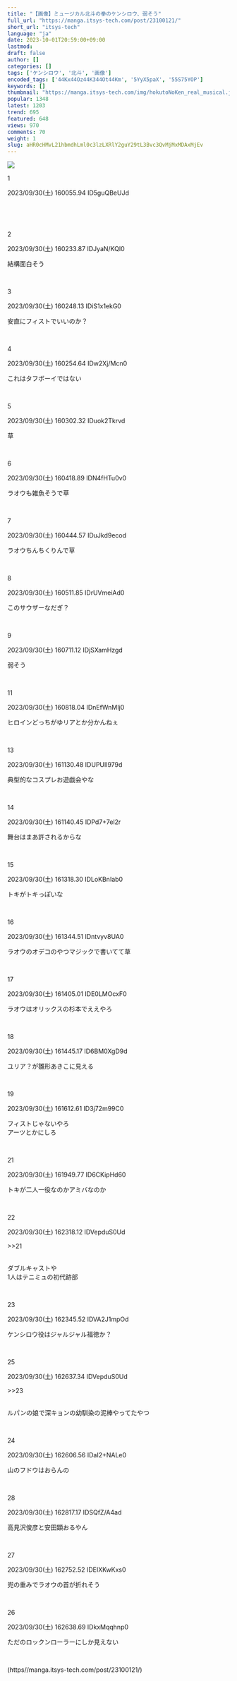 ```yaml
---
title: "【画像】ミュージカル北斗の拳のケンシロウ、弱そう"
full_url: "https://manga.itsys-tech.com/post/23100121/"
short_url: "itsys-tech"
language: "ja"
date: 2023-10-01T20:59:00+09:00
lastmod: 
draft: false
author: []
categories: []
tags: ['ケンシロウ', '北斗', '画像']
encoded_tags: ['44Kx44Oz44K344Ot44Km', '5YyX5paX', '55S75YOP']
keywords: []
thumbnail: "https://manga.itsys-tech.com/img/hokutoNoKen_real_musical.jpg"
popular: 1348
latest: 1203
trend: 695
featured: 648
views: 970
comments: 70
weight: 1
slug: aHR0cHMvL21hbmdhLml0c3lzLXRlY2guY29tL3Bvc3QvMjMxMDAxMjEv
---
```


![](https://manga.itsys-tech.com/img/hokutoNoKen_real_musical.jpg)

<div><p class='t_h'>1 <p>2023/09/30(土) 160055.94 ID5guQBeUJd</p></p><blockquote class='imgur-embed-pub'></blockquote><br><blockquote class='imgur-embed-pub'></blockquote><br><p class='t_h'>2 <p>2023/09/30(土) 160233.87 IDJyaN/KQl0</p></p><p class='t_b'>結構面白そう</p><br><p class='t_h'>3 <p>2023/09/30(土) 160248.13 IDiS1x1ekG0</p></p><p class='t_b'>安直にフィストでいいのか？</p><br><p class='t_h'>4 <p>2023/09/30(土) 160254.64 IDw2Xj/Mcn0</p></p><p class='t_b'>これはタフボーイではない</p><br><p class='t_h'>5 <p>2023/09/30(土) 160302.32 IDuok2Tkrvd</p></p><p class='t_b'>草</p><br><p class='t_h'>6 <p>2023/09/30(土) 160418.89 IDN4fHTu0v0</p></p><p class='t_b'>ラオウも雑魚そうで草</p><br><p class='t_h'>7 <p>2023/09/30(土) 160444.57 IDuJkd9ecod</p></p><p class='t_b'>ラオウちんちくりんで草</p><br><p class='t_h'>8 <p>2023/09/30(土) 160511.85 IDrUVmeiAd0</p></p><p class='t_b'>このサウザーなだぎ？</p><br><p class='t_h'>9 <p>2023/09/30(土) 160711.12 IDjSXamHzgd</p></p><p class='t_b'>弱そう</p><br><p class='t_h'>11 <p>2023/09/30(土) 160818.04 IDnEfWnMIj0</p></p><p class='t_b'>ヒロインどっちがゆリアとか分かんねぇ</p><br><p class='t_h'>13 <p>2023/09/30(土) 161130.48 IDUPUlI979d</p></p><p class='t_b'>典型的なコスプレお遊戯会やな</p><br><p class='t_h'>14 <p>2023/09/30(土) 161140.45 IDPd7+7el2r</p></p><p class='t_b'>舞台はまあ許されるからな</p><br><p class='t_h'>15 <p>2023/09/30(土) 161318.30 IDLoKBnIab0</p></p><p class='t_b'>トキがトキっぽいな</p><br><p class='t_h'>16 <p>2023/09/30(土) 161344.51 IDntvyv8UA0</p></p><p class='t_b'>ラオウのオデコのやつマジックで書いてて草</p><br><p class='t_h'>17 <p>2023/09/30(土) 161405.01 IDE0LMOcxF0</p></p><p class='t_b'>ラオウはオリックスの杉本でええやろ</p><br><p class='t_h'>18 <p>2023/09/30(土) 161445.17 ID6BM0XgD9d</p></p><p class='t_b'>ユリア？が雛形あきこに見える</p><br><p class='t_h'>19 <p>2023/09/30(土) 161612.61 ID3j72m99C0</p></p><p class='t_b'>フィストじゃないやろ<br>アーツとかにしろ</p><br><p class='t_h'>21 <p>2023/09/30(土) 161949.77 ID6CKipHd60</p></p><p class='t_b'>トキが二人一役なのかアミバなのか</p><br><p class='t_h t_i'>22 <p>2023/09/30(土) 162318.12 IDVepduS0Ud</p></p><p class='t_b t_i'><p class='anchor'>>>21</p><br>ダブルキャストや<br>1人はテニミュの初代跡部</p><br><p class='t_h'>23 <p>2023/09/30(土) 162345.52 IDVA2J1mpOd</p></p><p class='t_b'>ケンシロウ役はジャルジャル福徳か？</p><br><p class='t_h t_i'>25 <p>2023/09/30(土) 162637.34 IDVepduS0Ud</p></p><p class='t_b t_i'><p class='anchor'>>>23</p><br>ルパンの娘で深キョンの幼馴染の泥棒やってたやつ</p><br><p class='t_h'>24 <p>2023/09/30(土) 162606.56 IDaI2+NALe0</p></p><p class='t_b'>山のフドウはおらんの</p><br><p class='t_h'>28 <p>2023/09/30(土) 162817.17 IDSQfZ/A4ad</p></p><p class='t_b'>高見沢俊彦と安田顕おるやん</p><br><p class='t_h'>27 <p>2023/09/30(土) 162752.52 IDEIXKwKxs0</p></p><p class='t_b'>兜の重みでラオウの首が折れそう</p><br><p class='t_h'>26 <p>2023/09/30(土) 162638.69 IDkxMqqhnp0</p></p><p class='t_b'>ただのロックンローラーにしか見えない</p><br></div>

(https//manga.itsys-tech.com/post/23100121/)
